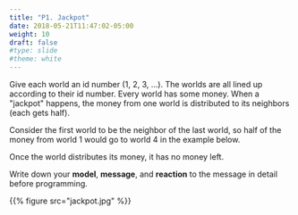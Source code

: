 ```yaml
---
title: "P1. Jackpot"
date: 2018-05-21T11:47:02-05:00
weight: 10
draft: false
#type: slide
#theme: white
---
```


Give each world an id number (1, 2, 3, ...).
The worlds are all lined up according to their id number.
Every world has some money.  When a "jackpot" happens, the money from
one world is distributed to its neighbors (each gets half).

Consider the first world to be the neighbor of the last world, so half of the money from world 1 would go to world 4 in the example below.

Once the world distributes its money, it has no money left.

Write down your **model**, **message**, and **reaction** to the
message in detail before programming.

{{% figure src="jackpot.jpg" %}}
